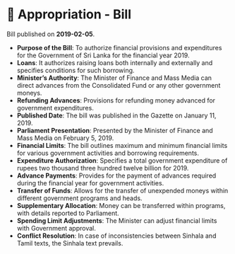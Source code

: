 # 📄  Appropriation - Bill

Bill published on **2019-02-05**.

- **Purpose of the Bill**: To authorize financial provisions and expenditures for the Government of Sri Lanka for the financial year 2019.
- **Loans**: It authorizes raising loans both internally and externally and specifies conditions for such borrowing.
- **Minister’s Authority**: The Minister of Finance and Mass Media can direct advances from the Consolidated Fund or any other government moneys.
- **Refunding Advances**: Provisions for refunding money advanced for government expenditures.
- **Published Date**: The bill was published in the Gazette on January 11, 2019.
- **Parliament Presentation**: Presented by the Minister of Finance and Mass Media on February 5, 2019.
- **Financial Limits**: The bill outlines maximum and minimum financial limits for various government activities and borrowing requirements.
- **Expenditure Authorization**: Specifies a total government expenditure of rupees two thousand three hundred twelve billion for 2019.
- **Advance Payments**: Provides for the payment of advances required during the financial year for government activities.
- **Transfer of Funds**: Allows for the transfer of unexpended moneys within different government programs and heads.
- **Supplementary Allocation**: Money can be transferred within programs, with details reported to Parliament.
- **Spending Limit Adjustments**: The Minister can adjust financial limits with Government approval.
- **Conflict Resolution**: In case of inconsistencies between Sinhala and Tamil texts, the Sinhala text prevails.
